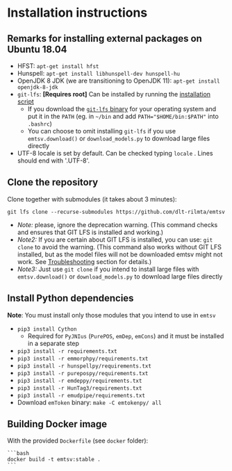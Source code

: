 # Installation instructions

## Remarks for installing external packages on Ubuntu 18.04

- HFST: `apt-get install hfst`
- Hunspell: `apt-get install libhunspell-dev hunspell-hu`
- OpenJDK 8 JDK (we are transitioning to OpenJDK 11): `apt-get install openjdk-8-jdk`
- `git-lfs`: __[Requires root]__ Can be installed by running the [installation script](https://packagecloud.io/github/git-lfs/install)
    - If you download the [`git-lfs` binary](https://github.com/git-lfs/git-lfs/releases) for your operating system and put it in the `PATH` (eg. in `~/bin` and add `PATH="$HOME/bin:$PATH"` into `.bashrc`)
    - You can choose to omit installing `git-lfs` if you use `emtsv.download()` or `download_models.py` to download large files directly
- UTF-8 locale is set by default. Can be checked typing `locale` . Lines should end with '.UTF-8'.

## Clone the repository

Clone together with submodules (it takes about 3 minutes):

`git lfs clone --recurse-submodules https://github.com/dlt-rilmta/emtsv`

- _Note:_ please, ignore the deprecation warning. (This command checks and ensures that GIT LFS is installed and working.)
- _Note2:_ If you are certain about GIT LFS is installed, you can use: `git clone` to avoid the warning. (This command also works without GIT LFS installed, but as the model files will not be downloaded emtsv might not work. See [Troubleshooting](troubleshooting.md) section for details.)
- _Note3:_ Just use `git clone` if you intend to install large files with `emtsv.download()` or `download_models.py` to download large files directly

## Install Python dependencies

__Note__: You must install only those modules that you intend to use in `emtsv`

- `pip3 install Cython`
    - Required for `PyJNIus` (`PurePOS`, `emDep`, `emCons`) and it must be installed in a separate step
- `pip3 install -r requirements.txt`
- `pip3 install -r emmorphpy/requirements.txt`
- `pip3 install -r hunspellpy/requirements.txt`
- `pip3 install -r purepospy/requirements.txt`
- `pip3 install -r emdeppy/requirements.txt`
- `pip3 install -r HunTag3/requirements.txt`
- `pip3 install -r emudpipe/requirements.txt`
- Download `emToken` binary: `make -C emtokenpy/ all`

## Building Docker image

With the provided `Dockerfile` (see `docker` folder):

    ```bash
    docker build -t emtsv:stable .
    ```
